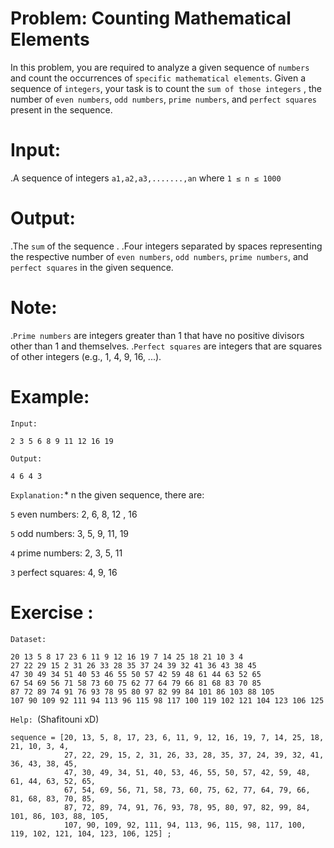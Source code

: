 Problem: Counting Mathematical Elements
=======================================

In this problem, you are required to analyze a given sequence of `numbers` and count the occurrences of `specific mathematical elements`. Given a sequence of `integers`,
your task is to count the `sum of those integers` , the number of `even numbers`, `odd numbers`, `prime numbers`, and `perfect squares` present in the sequence.

Input:
=====
.A sequence of integers `a1,a2,a3,.......,an` where `1 ≤ n ≤ 1000`

Output:
=======
.The `sum` of the sequence .
.Four integers separated by spaces representing the respective number of `even numbers`, `odd numbers`, `prime numbers`, and `perfect squares` in the given sequence.

Note:
=====
.`Prime numbers` are integers greater than 1 that have no positive divisors other than 1 and themselves.
.`Perfect squares` are integers that are squares of other integers (e.g., 1, 4, 9, 16, ...).

Example:
========
`Input:`
```shell
2 3 5 6 8 9 11 12 16 19
```

`Output:`
```shell
4 6 4 3
```
`Explanation:`*
n the given sequence, there are:

`5` even numbers: 2, 6, 8, 12 , 16

`5` odd numbers: 3, 5, 9, 11, 19

`4` prime numbers: 2, 3, 5, 11

`3` perfect squares: 4, 9, 16


Exercise :
==========
`Dataset:`
```shell
20 13 5 8 17 23 6 11 9 12 16 19 7 14 25 18 21 10 3 4
27 22 29 15 2 31 26 33 28 35 37 24 39 32 41 36 43 38 45
47 30 49 34 51 40 53 46 55 50 57 42 59 48 61 44 63 52 65
67 54 69 56 71 58 73 60 75 62 77 64 79 66 81 68 83 70 85
87 72 89 74 91 76 93 78 95 80 97 82 99 84 101 86 103 88 105
107 90 109 92 111 94 113 96 115 98 117 100 119 102 121 104 123 106 125
```
`Help: `(Shafitouni xD)
```shell
sequence = [20, 13, 5, 8, 17, 23, 6, 11, 9, 12, 16, 19, 7, 14, 25, 18, 21, 10, 3, 4,
            27, 22, 29, 15, 2, 31, 26, 33, 28, 35, 37, 24, 39, 32, 41, 36, 43, 38, 45,
            47, 30, 49, 34, 51, 40, 53, 46, 55, 50, 57, 42, 59, 48, 61, 44, 63, 52, 65,
            67, 54, 69, 56, 71, 58, 73, 60, 75, 62, 77, 64, 79, 66, 81, 68, 83, 70, 85,
            87, 72, 89, 74, 91, 76, 93, 78, 95, 80, 97, 82, 99, 84, 101, 86, 103, 88, 105,
            107, 90, 109, 92, 111, 94, 113, 96, 115, 98, 117, 100, 119, 102, 121, 104, 123, 106, 125] ;
```
